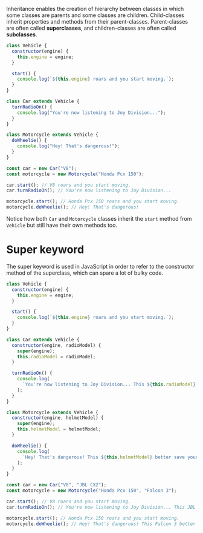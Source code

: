 Inheritance enables the creation of hierarchy between classes in which some classes are parents and some classes are children. Child-classes inherit properties and methods from their parent-classes. Parent-classes are often called **superclasses**, and children-classes are often called **subclasses**.

```js
class Vehicle {
  constructor(engine) {
    this.engine = engine;
  }

  start() {
    console.log(`${this.engine} roars and you start moving.`);
  }
}

class Car extends Vehicle {
  turnRadioOn() {
    console.log("You're now listening to Joy Division...");
  }
}

class Motorcycle extends Vehicle {
  doWheelie() {
    console.log("Hey! That's dangerous!");
  }
}

const car = new Car("V8");
const motorcycle = new Motorcycle("Honda Pcx 150");

car.start(); // V8 roars and you start moving.
car.turnRadioOn(); // You're now listening to Joy Division...

motorcycle.start(); // Honda Pcx 150 roars and you start moving.
motorcycle.doWheelie(); // Hey! That's dangerous!
```

Notice how both `Car` and `Motorcycle` classes inherit the `start` method from `Vehicle` but still have their own methods too.

# Super keyword

The super keyword is used in JavaScript in order to refer to the constructor method of the superclass, which can spare a lot of bulky code.

```js
class Vehicle {
  constructor(engine) {
    this.engine = engine;
  }

  start() {
    console.log(`${this.engine} roars and you start moving.`);
  }
}

class Car extends Vehicle {
  constructor(engine, radioModel) {
    super(engine);
    this.radioModel = radioModel;
  }

  turnRadioOn() {
    console.log(
      `You're now listening to Joy Division... This ${this.radioModel} sounds really good!`
    );
  }
}

class Motorcycle extends Vehicle {
  constructor(engine, helmetModel) {
    super(engine);
    this.helmetModel = helmetModel;
  }

  doWheelie() {
    console.log(
      `Hey! That's dangerous! This ${this.helmetModel} better save your head!`
    );
  }
}

const car = new Car("V8", "JBL CX2");
const motorcycle = new Motorcycle("Honda Pcx 150", "Falcon 3");

car.start(); // V8 roars and you start moving.
car.turnRadioOn(); // You're now listening to Joy Division... This JBL CX2 sounds really good!

motorcycle.start(); // Honda Pcx 150 roars and you start moving.
motorcycle.doWheelie(); // Hey! That's dangerous! This Falcon 3 better save your head!
```
